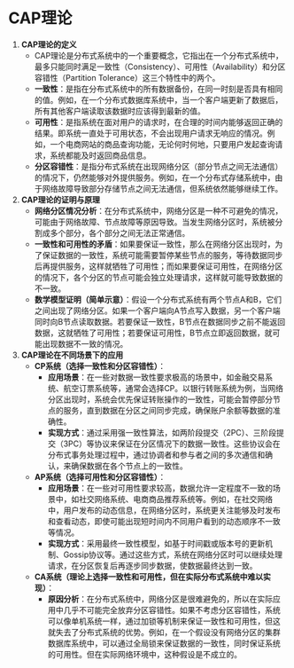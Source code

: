 # CAP理论

1. **CAP理论的定义**
    - CAP理论是分布式系统中的一个重要概念，它指出在一个分布式系统中，最多只能同时满足一致性（Consistency）、可用性（Availability）和分区容错性（Partition Tolerance）这三个特性中的两个。
    - **一致性**：是指在分布式系统中的所有数据备份，在同一时刻是否具有相同的值。例如，在一个分布式数据库系统中，当一个客户端更新了数据后，所有其他客户端读取该数据时应该得到最新的值。
    - **可用性**：是指系统在面对用户的请求时，在合理的时间内能够返回正确的结果。即系统一直处于可用状态，不会出现用户请求无响应的情况。例如，一个电商网站的商品查询功能，无论何时何地，只要用户发起查询请求，系统都能及时返回商品信息。
    - **分区容错性**：是指分布式系统在出现网络分区（部分节点之间无法通信）的情况下，仍然能够对外提供服务。例如，在一个分布式存储系统中，由于网络故障导致部分存储节点之间无法通信，但系统依然能够继续工作。
2. **CAP理论的证明与原理**
    - **网络分区情况分析**：在分布式系统中，网络分区是一种不可避免的情况，可能由于网络故障、节点故障等原因导致。当发生网络分区时，系统被分割成多个部分，各个部分之间无法正常通信。
    - **一致性和可用性的矛盾**：如果要保证一致性，那么在网络分区出现时，为了保证数据的一致性，系统可能需要暂停某些节点的服务，等待数据同步后再提供服务，这样就牺牲了可用性；而如果要保证可用性，在网络分区的情况下，各个分区的节点可能会独立处理请求，这样就可能导致数据的不一致。
    - **数学模型证明（简单示意）**：假设一个分布式系统有两个节点A和B，它们之间出现了网络分区。如果一个客户端向A节点写入数据，另一个客户端同时向B节点读取数据。若要保证一致性，B节点在数据同步之前不能返回数据，这就牺牲了可用性；若要保证可用性，B节点立即返回数据，就可能出现数据不一致的情况。
3. **CAP理论在不同场景下的应用**
    - **CP系统（选择一致性和分区容错性）**：
        - **应用场景**：在一些对数据一致性要求极高的场景中，如金融交易系统、航空订票系统等，通常会选择CP。以银行转账系统为例，当网络分区出现时，系统会优先保证转账操作的一致性，可能会暂停部分节点的服务，直到数据在分区之间同步完成，确保账户余额等数据的准确性。
        - **实现方式**：通过采用强一致性算法，如两阶段提交（2PC）、三阶段提交（3PC）等协议来保证在分区情况下的数据一致性。这些协议会在分布式事务处理过程中，通过协调者和参与者之间的多次通信和确认，来确保数据在各个节点上的一致性。
    - **AP系统（选择可用性和分区容错性）**：
        - **应用场景**：在一些对可用性要求较高，数据允许一定程度不一致的场景中，如社交网络系统、电商商品推荐系统等。例如，在社交网络中，用户发布的动态信息，在网络分区时，系统更关注能够及时发布和查看动态，即使可能出现短时间内不同用户看到的动态顺序不一致等情况。
        - **实现方式**：采用最终一致性模型，如基于时间戳或版本号的更新机制、Gossip协议等。通过这些方式，系统在网络分区时可以继续处理请求，在分区恢复后再逐步同步数据，使数据最终达到一致。
    - **CA系统（理论上选择一致性和可用性，但在实际分布式系统中难以实现）**：
        - **原因分析**：在分布式系统中，网络分区是很难避免的，所以在实际应用中几乎不可能完全放弃分区容错性。如果不考虑分区容错性，系统可以像单机系统一样，通过加锁等机制来保证一致性和可用性，但这就失去了分布式系统的优势。例如，在一个假设没有网络分区的集群数据库系统中，可以通过全局锁来保证数据的一致性，同时保证系统的可用性。但在实际网络环境中，这种假设是不成立的。
